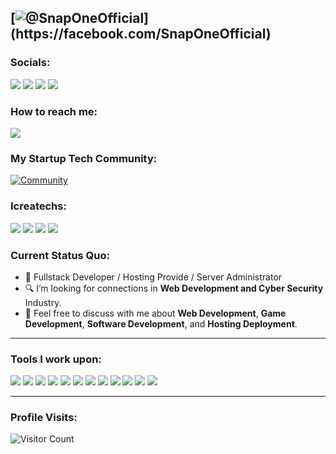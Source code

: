 [![@SnapOneOfficial]([https://raw.githubusercontent.com/carlcastanas/carlcastanas/main/assets/1.gif](https://scontent-tpe1-1.xx.fbcdn.net/v/t39.30808-6/321958484_1125565644827018_7430286825330300301_n.jpg))](https://facebook.com/SnapOneOfficial)
------------------------------------------- 
### Socials: 
<a href="https://m.youtube.com/carlcastanas"><img src="https://img.shields.io/badge/SnapOne-FF0000?style=for-the-badge&logo=youtube&logoColor=white"></a> <a href="https://instagram.com/carlcastanas"><img src="https://img.shields.io/badge/SnapOne-%23E4405F.svg?&style=for-the-badge&logo=instagram&logoColor=white"></a>  <a href="https://www.linkedin.com/in/carlcastanas/"><img src="https://img.shields.io/badge/SnapOne-%230077B5.svg?&style=for-the-badge&logo=linkedin&logoColor=white"></a> <a href="https://www.facebook.com/carlcastanas/"><img src="https://img.shields.io/badge/SnapOne-1877F2?style=for-the-badge&logo=facebook&logoColor=white"></a>
<br>
### How to reach me: 
<a href="mailto: niprosoft@gmail.com">
<img src="https://img.shields.io/badge/-cacastanas%40gmail.com-7B83EB?&style=for-the-badge&logo=Microsoft-outlook&logoColor=white" ></a>

### My Startup Tech Community:

[![Community](https://discordapp.com/api/guilds/1141541452627853312/widget.png?style=banner2)]([https://discord.gg/2xP47N89Ja](https://discord.gg/2xP47N89Ja)) 

### Icreatechs:
<a href="https://www.linkedin.com/in/carlcastanas/"><img src="https://img.shields.io/badge/LinkedIn-%230077B5.svg?&style=for-the-badge&logo=linkedin&logoColor=white"></a> <a href="https://www.facebook.com/carlcastanas/"><img src="https://img.shields.io/badge/Facebook-1877F2?style=for-the-badge&logo=facebook&logoColor=white"></a> <a href="https://instagram.com/carlcastanas"><img src="https://img.shields.io/badge/Instagram-%23E4405F.svg?&style=for-the-badge&logo=instagram&logoColor=white"></a> <a href="https://m.youtube.com/carlcastanas"><img src="https://img.shields.io/badge/YouTube-FF0000?style=for-the-badge&logo=youtube&logoColor=white"></a> 

### Current Status Quo:

- 💼 Fullstack Developer / Hosting Provide / Server Administrator
- 🔍 I’m looking for connections in <strong>Web Development and Cyber Security</strong> Industry.
- 💬 Feel free to discuss with me about <strong>Web Development</strong>, <strong>Game Development</strong>, <strong>Software Development</strong>, and <strong>Hosting Deployment</strong>.

------------------------------------------- 

### Tools I work upon:

<img src="https://img.shields.io/badge/html5-%23E34F26.svg?style=for-the-badge&logo=html5&logoColor=white">   <img src="https://img.shields.io/badge/css3%20-%2314354C.svg?&style=for-the-badge&logo=css3&logoColor=white">   <img src="https://img.shields.io/badge/javascript%20-%23323330.svg?&style=for-the-badge&logo=javascript&logoColor=%23F7DF1E">  <img src="https://img.shields.io/badge/react-%2320232a.svg?style=for-the-badge&logo=react&logoColor=%2361DAFB">  <img src="https://img.shields.io/badge/Babel-F9DC3e?style=for-the-badge&logo=babel&logoColor=black"> <img src="https://img.shields.io/badge/node.js%20-%23008CC1.svg?&style=for-the-badge&logo=node.js&logoColor=white"> <img src="https://img.shields.io/badge/mongodb%20-%2347A248svg?&style=for-the-badge&logo=mongodb&logoColor=white"> <img src="https://img.shields.io/badge/git%20-%23F05032.svg?&style=for-the-badge&logo=git&logoColor=white"/> <img src="http://img.shields.io/badge/-VS%20Code-000000?style=for-the-badge&logo=Visual-studio-code&logoColor=blue">  <img src="https://img.shields.io/badge/Canva-%2300C4CC.svg?style=for-the-badge&logo=Canva&logoColor=white"> <img src="https://img.shields.io/badge/figma-%23F24E1E.svg?style=for-the-badge&logo=figma&logoColor=white"> <img src="https://img.shields.io/badge/Eclipse-FE7A16.svg?style=for-the-badge&logo=Eclipse&logoColor=white">


[//]: <> (Credits: snaponeph)
[//]: <> (Credits: Last edited on: 01/12/23)


------------------------------------------- 

### Profile Visits:
![Visitor Count](https://profile-counter.glitch.me/{snaponeph}/count.svg)
